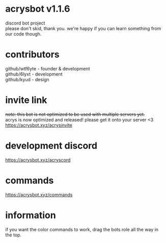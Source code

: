 # acrysbot v1.1.6
discord bot project  
please don't skid, thank you. we're happy if you can learn something from our code though.

# contributors

github/wtf6yte - founder & development  
github/6lyxt - development  
github/kyud - design

# invite link

~~note: this bot is not optimized to be used with multiple servers yet.~~  
acrys is now optimized and released! please get it onto your server <3  
https://acrysbot.xyz/acrysinvite

# development discord

https://acrysbot.xyz/acryscord

# commands

https://acrysbot.xyz/commands  

# information

if you want the color commands to work, drag the bots role all the way in the top.
